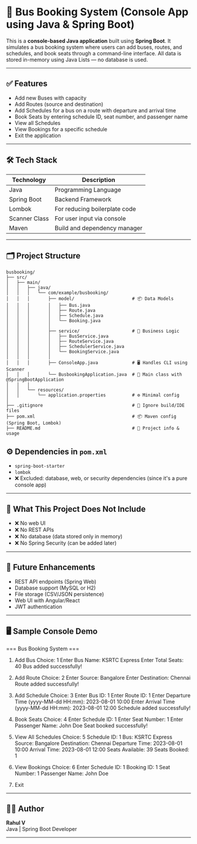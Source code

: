 # 🚌 Bus Booking System (Console App using Java & Spring Boot)

This is a **console-based Java application** built using **Spring Boot**. It simulates a bus booking system where users can add buses, routes, and schedules, and book seats through a command-line interface. All data is stored in-memory using Java Lists — no database is used.

---

## ✅ Features

- Add new Buses with capacity
- Add Routes (source and destination)
- Add Schedules for a bus on a route with departure and arrival time
- Book Seats by entering schedule ID, seat number, and passenger name
- View all Schedules
- View Bookings for a specific schedule
- Exit the application

---

## 🛠️ Tech Stack

| Technology     | Description                  |
|----------------|------------------------------|
| Java           | Programming Language         |
| Spring Boot    | Backend Framework            |
| Lombok         | For reducing boilerplate code|
| Scanner Class  | For user input via console   |
| Maven          | Build and dependency manager |

---

## 🗂️ Project Structure

```
busbooking/
├── src/
│   ├── main/
│   │   ├── java/
│   │   │   └── com/example/busbooking/
│   │   │       ├── model/                      # 📦 Data Models
│   │   │       │   ├── Bus.java
│   │   │       │   ├── Route.java
│   │   │       │   ├── Schedule.java
│   │   │       │   └── Booking.java
│   │   │       │
│   │   │       ├── service/                    # 🔧 Business Logic
│   │   │       │   ├── BusService.java
│   │   │       │   ├── RouteService.java
│   │   │       │   ├── SchedulerService.java
│   │   │       │   └── BookingService.java
│   │   │       │
│   │   │       ├── ConsoleApp.java             # 🖥️ Handles CLI using Scanner
│   │   │       └── BusbookingApplication.java  # 🚀 Main class with @SpringBootApplication
│   │   │
│   │   └── resources/
│   │       └── application.properties          # ⚙️ Minimal config
│
├── .gitignore                                  # 🧼 Ignore build/IDE files
├── pom.xml                                     # 📦 Maven config (Spring Boot, Lombok)
├── README.md                                   # 📘 Project info & usage
```


## ⚙️ Dependencies in `pom.xml`

- `spring-boot-starter`
- `lombok`
- ❌ Excluded: database, web, or security dependencies (since it's a pure console app)

---

## 🚫 What This Project Does Not Include

- ❌ No web UI
- ❌ No REST APIs
- ❌ No database (data stored only in memory)
- ❌ No Spring Security (can be added later)

---

## 🚀 Future Enhancements

- REST API endpoints (Spring Web)
- Database support (MySQL or H2)
- File storage (CSV/JSON persistence)
- Web UI with Angular/React
- JWT authentication

---

## 🖥️ Sample Console Demo

=== Bus Booking System ===

1. Add Bus
   Choice: 1
   Enter Bus Name: KSRTC Express
   Enter Total Seats: 40
   Bus added successfully!

2. Add Route
   Choice: 2
   Enter Source: Bangalore
   Enter Destination: Chennai
   Route added successfully!

3. Add Schedule
   Choice: 3
   Enter Bus ID: 1
   Enter Route ID: 1
   Enter Departure Time (yyyy-MM-dd HH:mm): 2023-08-01 10:00
   Enter Arrival Time (yyyy-MM-dd HH:mm): 2023-08-01 12:00
   Schedule added successfully!

4. Book Seats
   Choice: 4
   Enter Schedule ID: 1
   Enter Seat Number: 1
   Enter Passenger Name: John Doe
   Seat booked successfully!

5. View All Schedules
   Choice: 5
   Schedule ID: 1
   Bus: KSRTC Express
   Source: Bangalore
   Destination: Chennai
   Departure Time: 2023-08-01 10:00
   Arrival Time: 2023-08-01 12:00
   Seats Available: 39
   Seats Booked: 1

6. View Bookings
   Choice: 6
   Enter Schedule ID: 1
   Booking ID: 1
   Seat Number: 1
   Passenger Name: John Doe

7. Exit

---

## 🧑‍💻 Author

**Rahul V**  
Java | Spring Boot Developer

---
